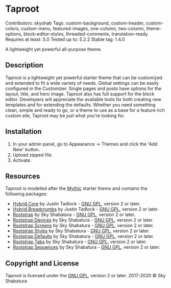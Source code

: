 # Taproot
Contributors: skyshab
Tags: custom-background, custom-header, custom-colors, custom-menu, featured-images, one-column, two-column, theme-options, block-editor-styles, threaded-comments, translation-ready
Requires at least: 5.0
Tested up to: 5.2.2
Stable tag: 1.4.0

A lightweight yet powerful all-purpose theme.

## Description
Taproot is a lightweight yet powerful starter theme that can be customized and extended to fit a wide variety of needs. Global settings can be easily configured in the Customizer. Single pages and posts have options for the layout, title, and hero image. Taproot also has full support for the block editor. Developers will appreciate the available tools for both creating new templates and for extending the defaults. Whether you need something clean, simple and ready to go, or a theme to use as a base for a feature rich custom site, Taproot may be just what you're looking for.

## Installation
1. In your admin panel, go to Appearance -> Themes and click the 'Add New' button.
2. Upload zipped file.
3. Activate.

## Resources
Taproot is modelled after the [Mythic](https://github.com/justintadlock/mythic) starter theme and contains the following packages:

- [Hybrid Core](https://github.com/justintadlock/hybrid-core) by Justin Tadlock - [GNU GPL](https://www.gnu.org/licenses/gpl-2.0.html), version 2 or later.
- [Hybrid Breadcrumbs](https://github.com/justintadlock/hybrid-breadcrumbs) by Justin Tadlock - [GNU GPL](https://www.gnu.org/licenses/gpl-2.0.html), version 2 or later.
- [Rootstrap](https://github.com/skyshab/rootstrap) by Sky Shabatura - [GNU GPL](https://www.gnu.org/licenses/gpl-2.0.html), version 2 or later.
- [Rootstrap Devices](https://github.com/skyshab/rootstrap-devices) by Sky Shabatura - [GNU GPL](https://www.gnu.org/licenses/gpl-2.0.html), version 2 or later.
- [Rootstrap Screens](https://github.com/skyshab/rootstrap-screens) by Sky Shabatura - [GNU GPL](https://www.gnu.org/licenses/gpl-2.0.html), version 2 or later.
- [Rootstrap Styles](https://github.com/skyshab/rootstrap-styles) by Sky Shabatura - [GNU GPL](https://www.gnu.org/licenses/gpl-2.0.html), version 2 or later.
- [Rootstrap Defaults](https://github.com/skyshab/rootstrap-defaults) by Sky Shabatura - [GNU GPL](https://www.gnu.org/licenses/gpl-2.0.html), version 2 or later.
- [Rootstrap Tabs](https://github.com/skyshab/rootstrap-tabs) by Sky Shabatura - [GNU GPL](https://www.gnu.org/licenses/gpl-2.0.html), version 2 or later.
- [Rootstrap Sequences](https://github.com/skyshab/rootstrap-sequences) by Sky Shabatura - [GNU GPL](https://www.gnu.org/licenses/gpl-2.0.html), version 2 or later.

## Copyright and License
Taproot is licensed under the [GNU GPL](https://www.gnu.org/licenses/gpl-2.0.html), version 2 or later.
2017-2020 © Sky Shabatura
